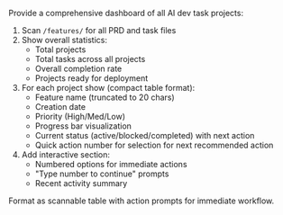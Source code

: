 Provide a comprehensive dashboard of all AI dev task projects:

1. Scan `/features/` for all PRD and task files
2. Show overall statistics:
   - Total projects
   - Total tasks across all projects
   - Overall completion rate
   - Projects ready for deployment
3. For each project show (compact table format):
   - Feature name (truncated to 20 chars)
   - Creation date
   - Priority (High/Med/Low)
   - Progress bar visualization
   - Current status (active/blocked/completed) with next action
   - Quick action number for selection for next recommended action
4. Add interactive section:
   - Numbered options for immediate actions
   - "Type number to continue" prompts
   - Recent activity summary

Format as scannable table with action prompts for immediate workflow.
